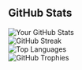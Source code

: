 ## GitHub Stats  
![Your GitHub Stats](https://github-readme-stats.vercel.app/api?username=Shakhoyat&show_icons=true&theme=radical)  
![GitHub Streak](https://streak-stats.demolab.com?user=Shakhoyat&theme=radical)  
![Top Languages](https://github-readme-stats.vercel.app/api/top-langs/?username=Shakhoyat&layout=compact&theme=radical)  
![GitHub Trophies](https://github-profile-trophy.vercel.app/?username=Shakhoyat&theme=radical)  

